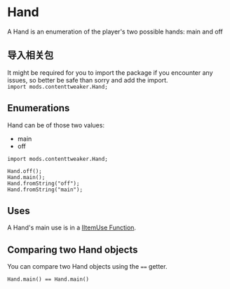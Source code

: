 # Hand

A Hand is an enumeration of the player's two possible hands: main and off

## 导入相关包

It might be required for you to import the package if you encounter any issues, so better be safe than sorry and add the import.  
`import mods.contenttweaker.Hand;`

## Enumerations

Hand can be of those two values:

- main
- off

```zenscript
import mods.contenttweaker.Hand;

Hand.off();
Hand.main();
Hand.fromString("off");
Hand.fromString("main");
```

## Uses

A Hand's main use is in a [IItemUse Function](/Mods/ContentTweaker/Vanilla/Advanced_Functionality/Functions/IItemUse/).

## Comparing two Hand objects

You can compare two Hand objects using the `==` getter.

```zenscript
Hand.main() == Hand.main()
```